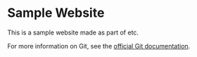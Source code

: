 # Sample Website

This is a sample website made as part of etc.

For more information on Git, see the [official Git documentation](https://git-scm.com/).
